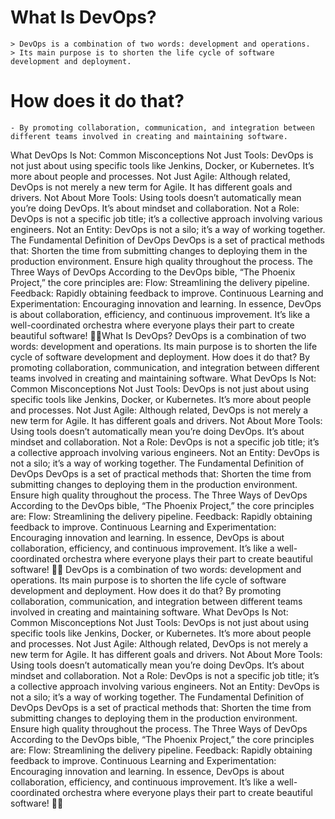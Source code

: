 # What Is DevOps?
    > DevOps is a combination of two words: development and operations.
    > Its main purpose is to shorten the life cycle of software development and deployment.
# How does it do that? 
    - By promoting collaboration, communication, and integration between different teams involved in creating and maintaining software.
What DevOps Is Not: Common Misconceptions
Not Just Tools: DevOps is not just about using specific tools like Jenkins, Docker, or Kubernetes. It’s more about people and processes.
Not Just Agile: Although related, DevOps is not merely a new term for Agile. It has different goals and drivers.
Not About More Tools: Using tools doesn’t automatically mean you’re doing DevOps. It’s about mindset and collaboration.
Not a Role: DevOps is not a specific job title; it’s a collective approach involving various engineers.
Not an Entity: DevOps is not a silo; it’s a way of working together.
The Fundamental Definition of DevOps
DevOps is a set of practical methods that:
Shorten the time from submitting changes to deploying them in the production environment.
Ensure high quality throughout the process.
The Three Ways of DevOps
According to the DevOps bible, “The Phoenix Project,” the core principles are:
Flow: Streamlining the delivery pipeline.
Feedback: Rapidly obtaining feedback to improve.
Continuous Learning and Experimentation: Encouraging innovation and learning.
In essence, DevOps is about collaboration, efficiency, and continuous improvement. It’s like a well-coordinated orchestra where everyone plays their part to create beautiful software! 🎵🚀What Is DevOps?
DevOps is a combination of two words: development and operations.
Its main purpose is to shorten the life cycle of software development and deployment.
How does it do that? By promoting collaboration, communication, and integration between different teams involved in creating and maintaining software.
What DevOps Is Not: Common Misconceptions
Not Just Tools: DevOps is not just about using specific tools like Jenkins, Docker, or Kubernetes. It’s more about people and processes.
Not Just Agile: Although related, DevOps is not merely a new term for Agile. It has different goals and drivers.
Not About More Tools: Using tools doesn’t automatically mean you’re doing DevOps. It’s about mindset and collaboration.
Not a Role: DevOps is not a specific job title; it’s a collective approach involving various engineers.
Not an Entity: DevOps is not a silo; it’s a way of working together.
The Fundamental Definition of DevOps
DevOps is a set of practical methods that:
Shorten the time from submitting changes to deploying them in the production environment.
Ensure high quality throughout the process.
The Three Ways of DevOps
According to the DevOps bible, “The Phoenix Project,” the core principles are:
Flow: Streamlining the delivery pipeline.
Feedback: Rapidly obtaining feedback to improve.
Continuous Learning and Experimentation: Encouraging innovation and learning.
In essence, DevOps is about collaboration, efficiency, and continuous improvement. It’s like a well-coordinated orchestra where everyone plays their part to create beautiful software! 🎵🚀
DevOps is a combination of two words: development and operations.
Its main purpose is to shorten the life cycle of software development and deployment.
How does it do that? By promoting collaboration, communication, and integration between different teams involved in creating and maintaining software.
What DevOps Is Not: Common Misconceptions
Not Just Tools: DevOps is not just about using specific tools like Jenkins, Docker, or Kubernetes. It’s more about people and processes.
Not Just Agile: Although related, DevOps is not merely a new term for Agile. It has different goals and drivers.
Not About More Tools: Using tools doesn’t automatically mean you’re doing DevOps. It’s about mindset and collaboration.
Not a Role: DevOps is not a specific job title; it’s a collective approach involving various engineers.
Not an Entity: DevOps is not a silo; it’s a way of working together.
The Fundamental Definition of DevOps
DevOps is a set of practical methods that:
Shorten the time from submitting changes to deploying them in the production environment.
Ensure high quality throughout the process.
The Three Ways of DevOps
According to the DevOps bible, “The Phoenix Project,” the core principles are:
Flow: Streamlining the delivery pipeline.
Feedback: Rapidly obtaining feedback to improve.
Continuous Learning and Experimentation: Encouraging innovation and learning.
In essence, DevOps is about collaboration, efficiency, and continuous improvement. It’s like a well-coordinated orchestra where everyone plays their part to create beautiful software! 🎵🚀